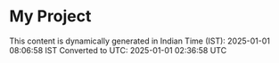 # My Project

This content is dynamically generated in Indian Time (IST): 2025-01-01 08:06:58 IST
Converted to UTC: 2025-01-01 02:36:58 UTC
